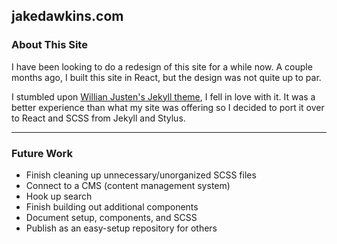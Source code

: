 ## jakedawkins.com


### About This Site

I have been looking to do a redesign of this site for a while now. A couple months ago, I built this site in React, but the design was not quite up to par.

I stumbled upon [Willian Justen's Jekyll theme](https://github.com/willianjusten/will-jekyll-template), I fell in love with it. It was a better experience than what my site was offering so I decided to port it over to React and SCSS from Jekyll and Stylus. 

----

### Future Work
- Finish cleaning up unnecessary/unorganized SCSS files
- Connect to a CMS (content management system)
- Hook up search
- Finish building out additional components
- Document setup, components, and SCSS
- Publish as an easy-setup repository for others
